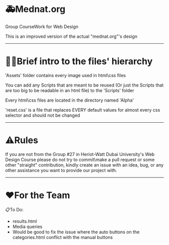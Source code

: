 # 🚑Mednat.org
Group CourseWork for Web Design

This is an improved version of the actual "mednat.org"'s design 

------------------

# 📁💤Brief intro to the files' hierarchy 

'Assets' folder contains every image used in html\css files

You can add any Scripts that are meant to be reused (Or just the Scripts that are too big to be readable in an html file) to the 'Scripts' folder

Every html\css files are located in the directory named 'Alpha'

'reset.css' is a file that replaces EVERY default values for almost every css selector and should not be changed

------------------

# ⚠️Rules 

If you are not from the Group #27 in Heriot-Watt Dubai University's Web Design Course please do not try to commit\make a pull request or some other "straight" contribution, 
kindly create an issue with an idea, bug, or any other assistance you want to provide our project with.

------------------

# ♥️For the Team

📋To Do:
- results.html
- Media queries 
- Would be good to fix the issue where the auto buttons on the categories.html conflict with the manual buttons 
